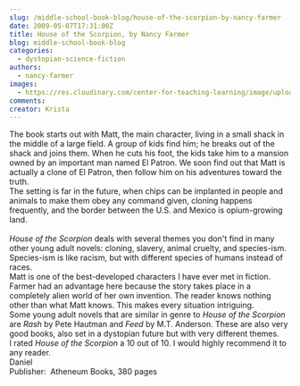```yaml
---
slug: /middle-school-book-blog/house-of-the-scorpion-by-nancy-farmer
date: 2009-05-07T17:31:00Z
title: House of the Scorpion, by Nancy Farmer
blog: middle-school-book-blog
categories:
  - dystopian-science-fiction
authors:
  - nancy-farmer
images:
  - https://res.cloudinary.com/center-for-teaching-learning/image/upload/v1637511695/housescorpion.jpg.jpg
comments:
creator: Krista
---
```


 The book starts out with Matt, the main character, living in a small shack in the middle of a large field. A group of kids find him; he breaks out of the shack and joins them. When he cuts his foot, the kids take him to a mansion owned by an important man named El Patron. We soon find out that Matt is actually a clone of El Patron, then follow him on his adventures toward the truth.<br />The setting is far in the future, when chips can be implanted in people and animals to make them obey any command given, cloning happens frequently, and the border between the U.S. and Mexico is opium-growing land.<br /><em> </em><br /><em>House of the Scorpion</em> deals with several themes you don't find in many other young adult novels: cloning, slavery, animal cruelty, and species-ism. Species-ism is like racism, but with different species of humans instead of races.<br />Matt is one of the best-developed characters I have ever met in fiction. Farmer had an advantage here because the story takes place in a completely alien world of her own invention. The reader knows nothing other than what Matt knows. This makes every situation intriguing.<br />Some young adult novels that are similar in genre to <em>House of the Scorpion </em>are <em>Rash</em> by Pete Hautman and <em>Feed </em>by M.T. Anderson. These are also very good books, also set in a dystopian future but with very different themes.<br />I rated <em>House of the Scorpion</em> a 10 out of 10. I would highly recommend it to any reader.<br />Daniel<br />Publisher:  Atheneum Books, 380 pages<br />

